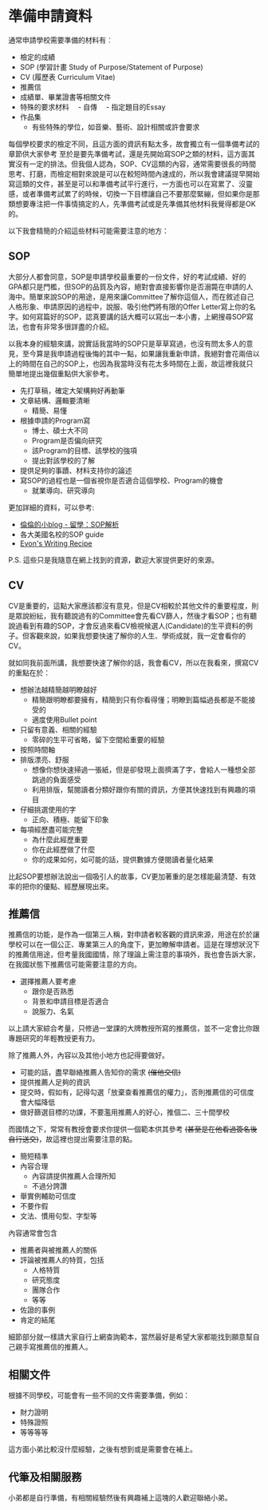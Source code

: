 # 準備申請資料

通常申請學校需要準備的材料有︰

- 檢定的成績
- SOP (學習計畫 Study of Purpose/Statement of Purpose)
- CV (履歷表 Curriculum Vitae)
- 推薦信
- 成績單、畢業證書等相關文件
- 特殊的要求材料
　- 自傳
　- 指定題目的Essay
- 作品集
  - 有些特殊的學位，如音樂、藝術、設計相關或許會要求

每個學校要求的檢定不同，且這方面的資訊有點太多，故會獨立有一個準備考試的章節供大家參考
至於是要先準備考試，還是先開始寫SOP之類的材料，這方面其實沒有一定的排法。但我個人認為，SOP、CV這類的內容，通常需要很長的時間思考、打磨，而檢定相對來說是可以在較短時間內速成的，所以我會建議提早開始寫這類的文件，甚至是可以和準備考試平行進行，一方面也可以在寫累了、沒靈感，或者準備考試累了的時候，切換一下目標讓自己不要那麼緊繃，但如果你是那類想要專注把一件事情搞定的人，先準備考試或是先準備其他材料我覺得都是OK的。

以下我會精簡的介紹這些材料可能需要注意的地方：

## SOP

大部分人都會同意，SOP是申請學校最重要的一份文件，好的考試成績、好的GPA都只是門檻，但SOP的品質及內容，絕對會直接影響你是否溺斃在申請的人海中。簡單來說SOP的用途，是用來讓Committee了解你這個人，而在敘述自己人格形象、申請原因的過程中，說服、吸引他們將有限的Offer Letter寫上你的名字。如何寫篇好的SOP，認真要講的話大概可以寫出一本小書，上網搜尋SOP寫法，也會有非常多很詳盡的介紹。

以我本身的經驗來講，說實話我當時的SOP只是草草寫過，也沒有問太多人的意見，至今算是我申請過程後悔的其中一點，如果讓我重新申請，我絕對會花兩倍以上的時間在自己的SOP上，也因為我當時沒有花太多時間在上面，故這裡我就只簡單地提出幾個重點供大家參考。

- 先打草稿，確定大架構夠好再動筆
- 文章結構、邏輯要清晰
  - 精簡、易懂
- 根據申請的Program寫
  - 博士、碩士大不同
  - Program是否偏向研究
  - 該Program的目標、該學校的強項
  - 提出對該學校的了解
- 提供足夠的事蹟、材料支持你的論述
- 寫SOP的過程也是一個省視你是否適合這個學校、Program的機會
  - 就業導向、研究導向

更加詳細的資料，可以參考:

- [倫倫的小blog - 留學：SOP解析](http://xination.pixnet.net/blog/post/21739595-%E7%95%99%E5%AD%B8%EF%BC%9Asop%E8%A7%A3%E6%9E%90-)
- 各大美國名校的SOP guide
- [Evon's Writing Recipe](http://www.essaycrafter.org/evon-writing/sop-ps/)

P.S. 這些只是我隨意在網上找到的資源，歡迎大家提供更好的來源。

## CV

CV是重要的，這點大家應該都沒有意見，但是CV相較於其他文件的重要程度，則是眾說紛紜，我有聽說過有的Committee會先看CV篩人，然後才看SOP；也有聽說過看到有趣的SOP，才會反過來看CV檢視候選人(Candidate)的生平資料的例子。但客觀來說，如果我想要快速了解你的人生、學術成就，我一定會看你的CV。

就如同我前面所講，我想要快速了解你的話，我會看CV，所以在我看來，撰寫CV的重點在於：

- 想辦法越精簡越明瞭越好
  - 精簡跟明瞭都要擁有，精簡到只有你看得懂；明瞭到篇幅過長都是不能接受的
  - 適度使用Bullet point
- 只留有意義、相關的經驗
  - 零碎的生平可省略，留下空間給重要的經驗
- 按照時間軸
- 排版漂亮、舒服
  - 想像你想快速掃過一張紙，但是卻發現上面擠滿了字，會給人一種想全部跳過的負面感受
  - 利用排版，幫閱讀者分類好跟你有關的資訊，方便其快速找到有興趣的項目
- 仔細挑選使用的字
  - 正向、積極、能留下印象
- 每項經歷盡可能完整
  - 為什麼此經歷重要
  - 你在此經歷做了什麼
  - 你的成果如何，如可能的話，提供數據方便閱讀者量化結果

比起SOP要想辦法說出一個吸引人的故事，CV更加著重的是怎樣能最清楚、有效率的把你的優點、經歷展現出來。

## 推薦信

推薦信的功能，是作為一個第三人稱，對申請者較客觀的資訊來源，用途在於於讓學校可以在一個公正、專業第三人的角度下，更加瞭解申請者。這是在理想狀況下的推薦信用途，但考量我國國情，除了理論上需注意的事項外，我也會告訴大家，在我國狀態下推薦信可能需要注意的方向。

- 選擇推薦人要考慮
  - 跟你是否熟悉
  - 背景和申請目標是否適合
  - 說服力、名氣

以上請大家綜合考量，只修過一堂課的大牌教授所寫的推薦信，並不一定會比你跟專題研究的年輕教授更有力。

除了推薦人外，內容以及其他小地方也記得要做好。

- 可能的話，盡早聯絡推薦人告知你的需求 ~~(催他交信)~~
- 提供推薦人足夠的資訊
- 提交時，假如有，記得勾選「放棄查看推薦信的權力」，否則推薦信的可信度會大幅降低
- 做好篩選目標的功課，不要濫用推薦人的好心，推個二、三十間學校

而國情之下，常常有教授會要求你提供一個範本供其參考 ~~(甚至是在他看過簽名後自行送交)~~，故這裡也提出需要注意的點。

- 簡短精準
- 內容合理
  - 內容請提供推薦人合理所知
  - 不過分誇讚
- 舉實例輔助可信度
- 不要作假
- 文法、慣用句型、字型等

內容通常會包含

- 推薦者與被推薦人的關係
- 評論被推薦人的特質，包括
  - 人格特質
  - 研究態度
  - 團隊合作
  - 等等
- 佐證的事例
- 肯定的結尾

細節部分就一樣請大家自行上網查詢範本，當然最好是希望大家都能找到願意幫自己親手寫推薦信的推薦人。

## 相關文件

根據不同學校，可能會有一些不同的文件需要準備，例如：

- 財力證明
- 特殊證照
- 等等等等

這方面小弟比較沒什麼經驗，之後有想到或是需要會在補上。

## 代筆及相關服務

小弟都是自行準備，有相關經驗然後有興趣補上這塊的人歡迎聯絡小弟。